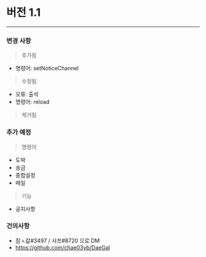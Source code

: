 # 버전 1.1
-------------------------
### 변경 사항

> 추가됨
+ 명령어: setNoticeChannel

> 수정됨
* 오류: 출석
* 명령어: reload

> 제거됨

### 추가 예정

> 명령어
* 도박
* 송금
* 종합설정
* 메일

> 기능
* 공지사항

### 건의사항
* 잠ㅅ갊#3497 / 샤프#8720 으로 DM
* https://github.com/chae03yb/DaeGal